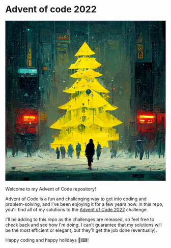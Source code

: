 # Advent of code 2022

![](images/image.png)

Welcome to my Advent of Code repository!

Advent of Code is a fun and challenging way to get into coding and problem-solving, and I've been enjoying it for a few years now. In this repo, you'll find all of my solutions to the [Advent of Code 2022](https://adventofcode.com/2022) challenge.

I'll be adding to this repo as the challenges are released, so feel free to check back and see how I'm doing. I can't guarantee that my solutions will be the most efficient or elegant, but they'll get the job done (eventually).

Happy coding and happy holidays 🎄⌨!
